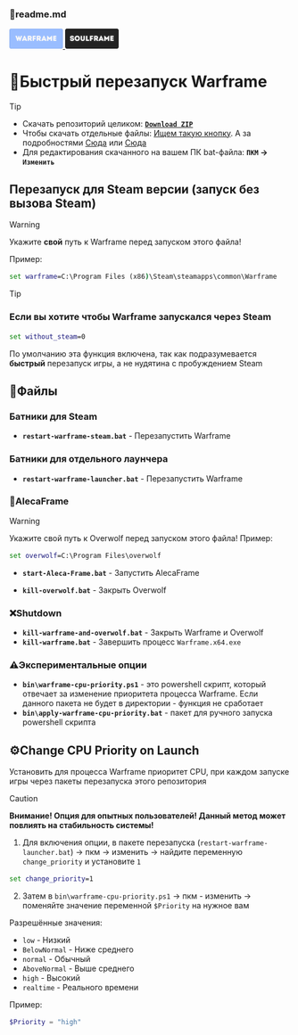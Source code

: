 ### 📕readme.md
<p align="left">
   <a href="https://github.com/N3M1X10/warframe-batch-tools/blob/master/src/quick-restart/warframe/readme.md">
      <img width="96" alt="warframe guide" src="https://github.com/N3M1X10/warframe-batch-tools/blob/master/assets/warframe-badge-hl.png">
   </a>
  <a href="https://github.com/N3M1X10/warframe-batch-tools/blob/master/src/quick-restart/soulframe/readme.md">
      <img width="96" alt="soulframe guide" src="https://github.com/N3M1X10/warframe-batch-tools/blob/master/assets/soulframe-badge.png">
   </a>
</p>

# 🔁Быстрый перезапуск Warframe

>[!tip]
> - Скачать репозиторий целиком: [**`Download ZIP`**](https://github.com/N3M1X10/warframe-batch-tools/archive/refs/heads/master.zip)
> - Чтобы скачать отдельные файлы: [Ищем такую кнопку](https://github.com/user-attachments/assets/c0169211-4266-4d54-b594-22e762d0938b). А за подробностями [Сюда](https://docs.github.com/ru/get-started/start-your-journey/downloading-files-from-github) или [Сюда](https://blog.skillfactory.ru/kak-skachivat-s-github/)
> - Для редактирования скачанного на вашем ПК bat-файла: **`ПКМ` -> `Изменить`**

## Перезапуск для Steam версии (запуск без вызова Steam)

> [!warning]
> Укажите **свой** путь к Warframe перед запуском этого файла!
>
> Пример:
> ```bat
> set warframe=C:\Program Files (x86)\Steam\steamapps\common\Warframe
> ```

> [!tip]
> ### Если вы хотите чтобы Warframe запускался через Steam
>```bat
>set without_steam=0
>```
> По умолчанию эта функция включена, так как подразумевается **быстрый** перезапуск игры, а не нудятина с пробуждением Steam

## 📁Файлы

### **Батники для Steam**
- **`restart-warframe-steam.bat`** - Перезапустить Warframe

### **Батники для отдельного лаунчера**
- **`restart-warframe-launcher.bat`** - Перезапустить Warframe

### 🔵AlecaFrame
> [!warning]
> Укажите свой путь к Overwolf перед запуском этого файла!
> Пример:
> ```bat
> set overwolf=C:\Program Files\overwolf
> ```
> - **`start-Aleca-Frame.bat`** - Запустить AlecaFrame
- **`kill-overwolf.bat`** - Закрыть Overwolf

### ❌Shutdown
- **`kill-warframe-and-overwolf.bat`** - Закрыть Warframe и Overwolf
- **`kill-warframe.bat`** - Завершить процесс `Warframe.x64.exe`

### ⚠️Экспериментальные опции
- **`bin\warframe-cpu-priority.ps1`** - это powershell скрипт, который отвечает за изменение приоритета процесса Warframe. Если данного пакета не будет в директории - функция не сработает
- **`bin\apply-warframe-cpu-priority.bat`** - пакет для ручного запуска powershell скрипта

## ⚙️Change CPU Priority on Launch
Установить для процесса Warframe приоритет CPU, при каждом запуске игры через пакеты перезапуска этого репозитория

> [!caution]
> **Внимание! Опция для опытных пользователей! Данный метод может повлиять на стабильность системы!**

1. Для включения опции, в пакете перезапуска (`restart-warframe-launcher.bat`) -> пкм -> изменить -> найдите переменную `change_priority` и установите `1`

```bat
set change_priority=1
```

2. Затем в `bin\warframe-cpu-priority.ps1` -> пкм - изменить -> поменяйте значение переменной `$Priority` на нужное вам

Разрешённые значения:

- `low` - Низкий
- `BelowNormal` - Ниже среднего
- `normal` - Обычный
- `AboveNormal` - Выше среднего
- `high` - Высокий               
- `realtime` - Реального времени

Пример:
```ps1
$Priority = "high"
```
